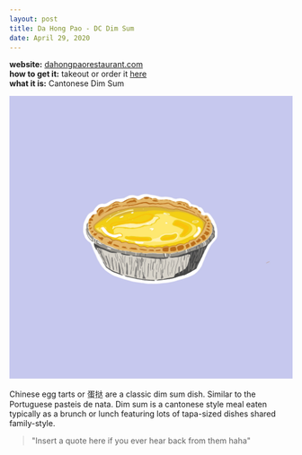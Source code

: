 ```yaml
---
layout: post
title: Da Hong Pao - DC Dim Sum
date: April 29, 2020
---
```

<div class="message">
  <b>website:</b> <a href= "http://www.dahongpaorestaurant.com/">dahongpaorestaurant.com</a>
  <br>
  <b>how to get it:</b> takeout or order it <a href= "">here</a>
  <br>
  <b>what it is:</b> Cantonese Dim Sum
</div>

![An Egg Tart from Da Hong Pao Dimsum](public/images/Egg_Tart.jpg)

Chinese egg tarts or 蛋挞 are a classic dim sum dish. Similar to the Portuguese pasteis de nata. Dim sum is a cantonese style meal eaten typically as a brunch or lunch featuring lots of tapa-sized dishes shared family-style.

> "Insert a quote here if you ever hear back from them haha"
